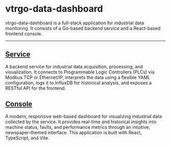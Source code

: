 # vtrgo-data-dashboard

vtrgo-data-dashboard is a full-stack application for industrial data monitoring. It consists of a Go-based backend service and a React-based frontend console.

---

## [Service](./service)

A backend service for industrial data acquisition, processing, and visualization. It connects to Programmable Logic Controllers (PLCs) via Modbus TCP or Ethernet/IP, interprets the data using a flexible YAML configuration, logs it to InfluxDB for historical analysis, and exposes a RESTful API for the frontend.

## [Console](./console)

A modern, responsive web-based dashboard for visualizing industrial data collected by the service. It provides real-time and historical insights into machine status, faults, and performance metrics through an intuitive, newspaper-themed interface. This application is built with React, TypeScript, and Vite.
